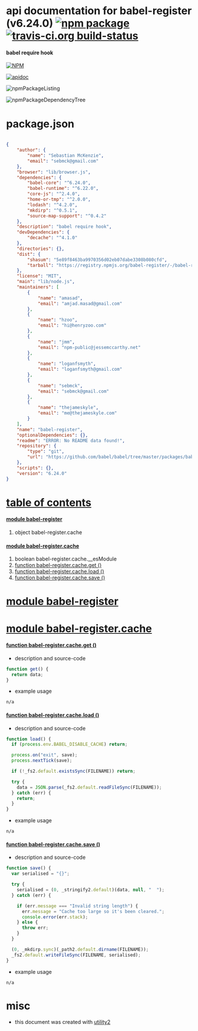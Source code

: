 # api documentation for  babel-register (v6.24.0)  [![npm package](https://img.shields.io/npm/v/npmdoc-babel-register.svg?style=flat-square)](https://www.npmjs.org/package/npmdoc-babel-register) [![travis-ci.org build-status](https://api.travis-ci.org/npmdoc/node-npmdoc-babel-register.svg)](https://travis-ci.org/npmdoc/node-npmdoc-babel-register)
#### babel require hook

[![NPM](https://nodei.co/npm/babel-register.png?downloads=true)](https://www.npmjs.com/package/babel-register)

[![apidoc](https://npmdoc.github.io/node-npmdoc-babel-register/build/screenCapture.buildNpmdoc.browser._2Fhome_2Ftravis_2Fbuild_2Fnpmdoc_2Fnode-npmdoc-babel-register_2Ftmp_2Fbuild_2Fapidoc.html.png)](https://npmdoc.github.io/node-npmdoc-babel-register/build/apidoc.html)

![npmPackageListing](https://npmdoc.github.io/node-npmdoc-babel-register/build/screenCapture.npmPackageListing.svg)

![npmPackageDependencyTree](https://npmdoc.github.io/node-npmdoc-babel-register/build/screenCapture.npmPackageDependencyTree.svg)



# package.json

```json

{
    "author": {
        "name": "Sebastian McKenzie",
        "email": "sebmck@gmail.com"
    },
    "browser": "lib/browser.js",
    "dependencies": {
        "babel-core": "^6.24.0",
        "babel-runtime": "^6.22.0",
        "core-js": "^2.4.0",
        "home-or-tmp": "^2.0.0",
        "lodash": "^4.2.0",
        "mkdirp": "^0.5.1",
        "source-map-support": "^0.4.2"
    },
    "description": "babel require hook",
    "devDependencies": {
        "decache": "^4.1.0"
    },
    "directories": {},
    "dist": {
        "shasum": "5e89f8463ba9970356d02eb07dabe3308b080cfd",
        "tarball": "https://registry.npmjs.org/babel-register/-/babel-register-6.24.0.tgz"
    },
    "license": "MIT",
    "main": "lib/node.js",
    "maintainers": [
        {
            "name": "amasad",
            "email": "amjad.masad@gmail.com"
        },
        {
            "name": "hzoo",
            "email": "hi@henryzoo.com"
        },
        {
            "name": "jmm",
            "email": "npm-public@jessemccarthy.net"
        },
        {
            "name": "loganfsmyth",
            "email": "loganfsmyth@gmail.com"
        },
        {
            "name": "sebmck",
            "email": "sebmck@gmail.com"
        },
        {
            "name": "thejameskyle",
            "email": "me@thejameskyle.com"
        }
    ],
    "name": "babel-register",
    "optionalDependencies": {},
    "readme": "ERROR: No README data found!",
    "repository": {
        "type": "git",
        "url": "https://github.com/babel/babel/tree/master/packages/babel-register"
    },
    "scripts": {},
    "version": "6.24.0"
}
```



# <a name="apidoc.tableOfContents"></a>[table of contents](#apidoc.tableOfContents)

#### [module babel-register](#apidoc.module.babel-register)
1.  object <span class="apidocSignatureSpan">babel-register.</span>cache

#### [module babel-register.cache](#apidoc.module.babel-register.cache)
1.  boolean <span class="apidocSignatureSpan">babel-register.cache.</span>__esModule
1.  [function <span class="apidocSignatureSpan">babel-register.cache.</span>get ()](#apidoc.element.babel-register.cache.get)
1.  [function <span class="apidocSignatureSpan">babel-register.cache.</span>load ()](#apidoc.element.babel-register.cache.load)
1.  [function <span class="apidocSignatureSpan">babel-register.cache.</span>save ()](#apidoc.element.babel-register.cache.save)



# <a name="apidoc.module.babel-register"></a>[module babel-register](#apidoc.module.babel-register)



# <a name="apidoc.module.babel-register.cache"></a>[module babel-register.cache](#apidoc.module.babel-register.cache)

#### <a name="apidoc.element.babel-register.cache.get"></a>[function <span class="apidocSignatureSpan">babel-register.cache.</span>get ()](#apidoc.element.babel-register.cache.get)
- description and source-code
```javascript
function get() {
  return data;
}
```
- example usage
```shell
n/a
```

#### <a name="apidoc.element.babel-register.cache.load"></a>[function <span class="apidocSignatureSpan">babel-register.cache.</span>load ()](#apidoc.element.babel-register.cache.load)
- description and source-code
```javascript
function load() {
  if (process.env.BABEL_DISABLE_CACHE) return;

  process.on("exit", save);
  process.nextTick(save);

  if (!_fs2.default.existsSync(FILENAME)) return;

  try {
    data = JSON.parse(_fs2.default.readFileSync(FILENAME));
  } catch (err) {
    return;
  }
}
```
- example usage
```shell
n/a
```

#### <a name="apidoc.element.babel-register.cache.save"></a>[function <span class="apidocSignatureSpan">babel-register.cache.</span>save ()](#apidoc.element.babel-register.cache.save)
- description and source-code
```javascript
function save() {
  var serialised = "{}";

  try {
    serialised = (0, _stringify2.default)(data, null, "  ");
  } catch (err) {

    if (err.message === "Invalid string length") {
      err.message = "Cache too large so it's been cleared.";
      console.error(err.stack);
    } else {
      throw err;
    }
  }

  (0, _mkdirp.sync)(_path2.default.dirname(FILENAME));
  _fs2.default.writeFileSync(FILENAME, serialised);
}
```
- example usage
```shell
n/a
```



# misc
- this document was created with [utility2](https://github.com/kaizhu256/node-utility2)
